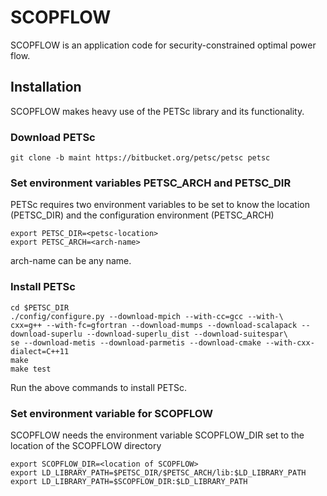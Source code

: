 # SCOPFLOW
SCOPFLOW is an application code for security-constrained optimal power flow.

## Installation
SCOPFLOW makes heavy use of the PETSc library and its functionality.

### Download PETSc
```
git clone -b maint https://bitbucket.org/petsc/petsc petsc
```
### Set environment variables PETSC_ARCH and PETSC_DIR
PETSc requires two environment variables to be set to know the location (PETSC_DIR) and the configuration environment (PETSC_ARCH)
```
export PETSC_DIR=<petsc-location>
export PETSC_ARCH=<arch-name>
```
arch-name can be any name.

### Install PETSc
```
cd $PETSC_DIR
./config/configure.py --download-mpich --with-cc=gcc --with-\
cxx=g++ --with-fc=gfortran --download-mumps --download-scalapack --download-superlu --download-superlu_dist --download-suitespar\
se --download-metis --download-parmetis --download-cmake --with-cxx-dialect=C++11
make
make test
```
Run the above commands to install PETSc.

### Set environment variable for SCOPFLOW
SCOPFLOW needs the environment variable SCOPFLOW_DIR set to the location of the SCOPFLOW directory
```
export SCOPFLOW_DIR=<location of SCOPFLOW>
export LD_LIBRARY_PATH=$PETSC_DIR/$PETSC_ARCH/lib:$LD_LIBRARY_PATH
export LD_LIBRARY_PATH=$SCOPFLOW_DIR:$LD_LIBRARY_PATH

```